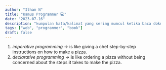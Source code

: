 ```yaml
---
author: "Ilham N"
title: "Kamus Programmer 💻"
date: "2023-07-16"
description: "kumpulan kata/kalimat yang sering muncul ketika baca dokumentasi"
tags: ["web", "programmer", "book"]
draft: false
---
```


1. _imperative programming_ -> is like giving a chef step-by-step instructions on how to make a pizza.
2. _declarative programming_ -> is like ordering a pizza without being concerned about the steps it takes to make the pizza.
